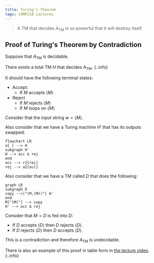 ```yaml
---
title: Turing's Theorem
tags: COMP218 Lectures
---
```

> A TM that decides $A_\text{TM}$ is so powerful that it will destroy itself.

## Proof of Turing's Theorem by Contradiction
Suppose that $A_\text{TM}$ is decidable.

There exists a total TM $H$ that decides $A_\text{TM}$.
{:.info}

It should have the following terminal states:

* Accept:
	* If $M$ accepts $\langle M\rangle$
* Reject
	* If $M$ rejects $\langle M\rangle$
	* If $M$ loops on $\langle M \rangle$
	
Consider that the input string $w=\langle M\rangle$.

Also consider that we have a Turing machine $H'$ that has its outputs swapped:

```mermaid
flowchart LR
a[ ] --> H
subgraph H'
H --> acc & rej
end
acc --> r2[rej]
rej --> a2[acc]
```

Also consider that we have a TM called $D$ that does the following:

```mermaid
graph LR
subgraph D
copy -->|"(M,(M))"| H'
end
M["(M)"] --> copy
H' --> acc & rej
```

Consider that $M=D$ is fed into $D$:

* If $D$ accepts $\langle D\rangle$ then $D$ rejects $\langle D\rangle$.
* If $D$ rejects $\langle D\rangle$ then $D$ accepts $\langle D\rangle$.

This is a contradiction and therefore $A_\text{TM}$ is undecidable.

There is also an example of this proof in table form in [the lecture video](https://liverpool.instructure.com/courses/47455/modules/items/1252556).
{:.info}